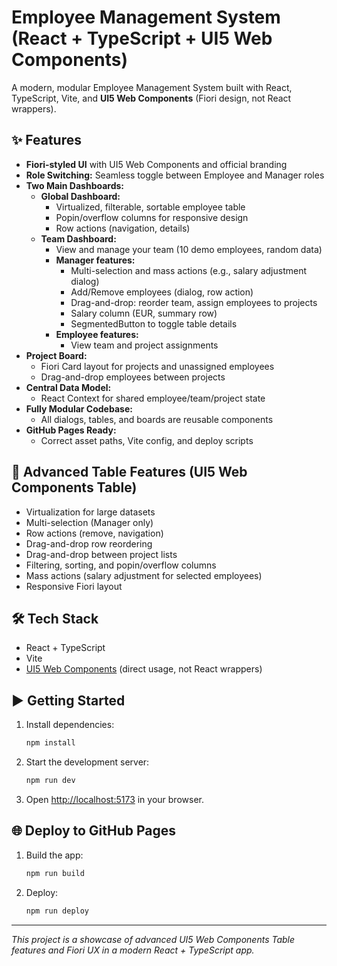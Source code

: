 # Employee Management System (React + TypeScript + UI5 Web Components)

A modern, modular Employee Management System built with React, TypeScript, Vite, and **UI5 Web Components** (Fiori design, not React wrappers).

## ✨ Features

- **Fiori-styled UI** with UI5 Web Components and official branding
- **Role Switching:** Seamless toggle between Employee and Manager roles
- **Two Main Dashboards:**
  - **Global Dashboard:**
    - Virtualized, filterable, sortable employee table
    - Popin/overflow columns for responsive design
    - Row actions (navigation, details)
  - **Team Dashboard:**
    - View and manage your team (10 demo employees, random data)
    - **Manager features:**
      - Multi-selection and mass actions (e.g., salary adjustment dialog)
      - Add/Remove employees (dialog, row action)
      - Drag-and-drop: reorder team, assign employees to projects
      - Salary column (EUR, summary row)
      - SegmentedButton to toggle table details
    - **Employee features:**
      - View team and project assignments
- **Project Board:**
  - Fiori Card layout for projects and unassigned employees
  - Drag-and-drop employees between projects
- **Central Data Model:**
  - React Context for shared employee/team/project state
- **Fully Modular Codebase:**
  - All dialogs, tables, and boards are reusable components
- **GitHub Pages Ready:**
  - Correct asset paths, Vite config, and deploy scripts

## 🚀 Advanced Table Features (UI5 Web Components Table)
- Virtualization for large datasets
- Multi-selection (Manager only)
- Row actions (remove, navigation)
- Drag-and-drop row reordering
- Drag-and-drop between project lists
- Filtering, sorting, and popin/overflow columns
- Mass actions (salary adjustment for selected employees)
- Responsive Fiori layout

## 🛠️ Tech Stack
- React + TypeScript
- Vite
- [UI5 Web Components](https://sap.github.io/ui5-webcomponents/) (direct usage, not React wrappers)

## ▶️ Getting Started
1. Install dependencies:
   ```sh
   npm install
   ```
2. Start the development server:
   ```sh
   npm run dev
   ```
3. Open [http://localhost:5173](http://localhost:5173) in your browser.

## 🌐 Deploy to GitHub Pages
1. Build the app:
   ```sh
   npm run build
   ```
2. Deploy:
   ```sh
   npm run deploy
   ```

---

_This project is a showcase of advanced UI5 Web Components Table features and Fiori UX in a modern React + TypeScript app._

